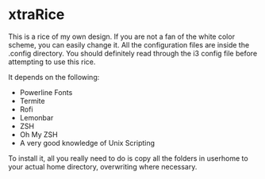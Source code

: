 # xtraRice
This is a rice of my own design.
If you are not a fan of the white color scheme, you can easily change it. All the configuration files are inside the .config directory. You should definitely read through the i3 config file before attempting to use this rice.

It depends on the following:
* Powerline Fonts
* Termite
* Rofi
* Lemonbar
* ZSH
* Oh My ZSH
* A very good knowledge of Unix Scripting

To install it, all you really need to do is copy all the folders in userhome to your actual home directory, overwriting where necessary.


